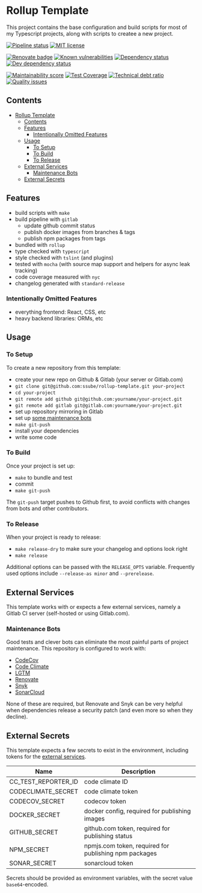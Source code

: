 # Rollup Template

This project contains the base configuration and build scripts for most of
my Typescript projects, along with scripts to createe a new project.

[![Pipeline status](https://img.shields.io/gitlab/pipeline/ssube/rollup-template.svg?gitlab_url=https%3A%2F%2Fgit.apextoaster.com&logo=gitlab)](https://git.apextoaster.com/ssube/rollup-template/commits/master)
[![MIT license](https://img.shields.io/github/license/ssube/rollup-template.svg)](https://github.com/ssube/rollup-template/blob/master/LICENSE.md)

[![Renovate badge](https://badges.renovateapi.com/github/ssube/rollup-template)](https://renovatebot.com)
[![Known vulnerabilities](https://snyk.io/test/github/ssube/rollup-template/badge.svg)](https://snyk.io/test/github/ssube/rollup-template)
[![Dependency status](https://img.shields.io/david/ssube/rollup-template.svg)](https://david-dm.org/ssube/rollup-template)
[![Dev dependency status](https://img.shields.io/david/dev/ssube/rollup-template.svg)](https://david-dm.org/ssube/rollup-template?type=dev)

[![Maintainability score](https://api.codeclimate.com/v1/badges/0ca333e0379bda050d84/maintainability)](https://codeclimate.com/github/ssube/rollup-template/maintainability)
[![Test Coverage](https://api.codeclimate.com/v1/badges/0ca333e0379bda050d84/test_coverage)](https://codeclimate.com/github/ssube/rollup-template/test_coverage)
[![Technical debt ratio](https://img.shields.io/codeclimate/tech-debt/ssube/rollup-template.svg)](https://codeclimate.com/github/ssube/rollup-template/trends/technical_debt)
[![Quality issues](https://img.shields.io/codeclimate/issues/ssube/rollup-template.svg)](https://codeclimate.com/github/ssube/rollup-template/issues)

## Contents

- [Rollup Template](#rollup-template)
  - [Contents](#contents)
  - [Features](#features)
    - [Intentionally Omitted Features](#intentionally-omitted-features)
  - [Usage](#usage)
    - [To Setup](#to-setup)
    - [To Build](#to-build)
    - [To Release](#to-release)
  - [External Services](#external-services)
    - [Maintenance Bots](#maintenance-bots)
  - [External Secrets](#external-secrets)

## Features

- build scripts with `make`
- build pipeline with `gitlab`
  - update github commit status
  - publish docker images from branches & tags
  - publish npm packages from tags
- bundled with `rollup`
- type checked with `typescript`
- style checked with `tslint` (and plugins)
- tested with `mocha` (with source map support and helpers for async leak tracking)
- code coverage measured with `nyc`
- changelog generated with `standard-release`

### Intentionally Omitted Features

- everything frontend: React, CSS, etc
- heavy backend libraries: ORMs, etc

## Usage

### To Setup

To create a new repository from this template:

- create your new repo on Github & Gitlab (your server or Gitlab.com)
- `git clone git@github.com:ssube/rollup-template.git your-project`
- `cd your-project`
- `git remote add github git@github.com:yourname/your-project.git`
- `git remote add gitlab git@gitlab.com:yourname/your-project.git`
- set up repository mirroring in Gitlab
- set up [some maintenance bots](#maintenance-bots)
- `make git-push`
- install your dependencies
- write some code

### To Build

Once your project is set up:

- `make` to bundle and test
- commit
- `make git-push`

The `git-push` target pushes to Github first, to avoid conflicts with changes
from bots and other contributors.

### To Release

When your project is ready to release:

- `make release-dry` to make sure your changelog and options look right
- `make release`

Additional options can be passed with the `RELEASE_OPTS` variable. Frequently
used options include `--release-as minor` and `--prerelease`.

## External Services

This template works with or expects a few external services, namely a Gitlab
CI server (self-hosted or using Gitlab.com).

### Maintenance Bots

Good tests and clever bots can eliminate the most painful parts of project
maintenance. This repository is configured to work with:

- [CodeCov](https://codecov.io/)
- [Code Climate](https://codeclimate.com/)
- [LGTM](https://lgtm.com/)
- [Renovate](https://renovatebot.com/)
- [Snyk](https://snyk.io/)
- [SonarCloud](https://sonarcloud.io/)

None of these are required, but Renovate and Snyk can be very helpful when
dependencies release a security patch (and even more so when they decline).

## External Secrets

This template expects a few secrets to exist in the environment, including
tokens for the [external services](#external-services).

| Name                | Description                                           |
| ------------------- | ----------------------------------------------------- |
| CC_TEST_REPORTER_ID | code climate ID                                       |
| CODECLIMATE_SECRET  | code climate token                                    |
| CODECOV_SECRET      | codecov token                                         |
| DOCKER_SECRET       | docker config, required for publishing images         |
| GITHUB_SECRET       | github.com token, required for publishing status      |
| NPM_SECRET          | npmjs.com token, required for publishing npm packages |
| SONAR_SECRET        | sonarcloud token                                      |

Secrets should be provided as environment variables, with the secret value
`base64`-encoded.
